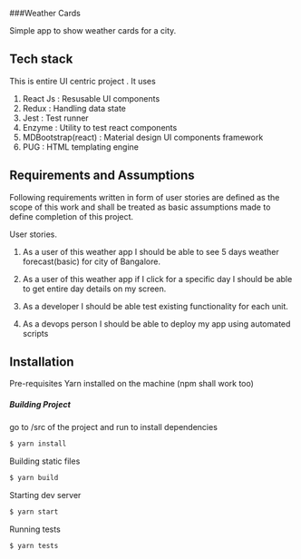 ###Weather Cards 

Simple app to show weather cards for a city.


Tech stack
----------
This is entire UI centric project . It uses 
1. React Js : Resusable UI components 
2. Redux : Handling data state 
3. Jest : Test runner 
4. Enzyme : Utility to test react components
5. MDBootstrap(react) : Material design UI components framework
6. PUG : HTML templating engine

Requirements and Assumptions
----------------------------
Following requirements written in form of user stories are defined as
the scope of this work and shall be treated as basic assumptions
made to define completion of this project.

User stories.

1. As a user of this weather app I should be able to see 5 days 
weather forecast(basic) for city of Bangalore. 

2. As a user of this weather app if I click for a specific day I
 should be able to get entire day details on my screen. 

3. As a developer I should be able test existing functionality
for each unit.

4. As a devops person I should be able to deploy my app using 
automated scripts 

Installation
-----------------
Pre-requisites 
Yarn installed on the machine (npm shall work too)

##### Building Project

go to /src of the project and run to install dependencies
```bash
$ yarn install 

```
Building static files 
```bash
$ yarn build
```
Starting dev server
```bash
$ yarn start
```

Running tests 
```bash
$ yarn tests
```
